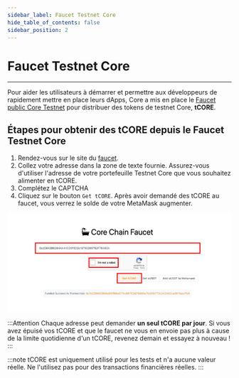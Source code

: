 ```yaml
---
sidebar_label: Faucet Testnet Core
hide_table_of_contents: false
sidebar_position: 2
---
```


# Faucet Testnet Core

---

Pour aider les utilisateurs à démarrer et permettre aux développeurs de rapidement mettre en place leurs dApps, Core a mis en place le [Faucet public Core Testnet](https://scan.test.btcs.network/faucet) pour distribuer des tokens de testnet Core, **tCORE**.

## Étapes pour obtenir des tCORE depuis le Faucet Testnet Core

1. Rendez-vous sur le site du [faucet](https://scan.test.btcs.network/faucet).
2. Collez votre adresse dans la zone de texte fournie. Assurez-vous d'utiliser l'adresse de votre portefeuille Testnet Core que vous souhaitez alimenter en tCORE.
3. Complétez le CAPTCHA
4. Cliquez sur le bouton `Get tCORE`. Après avoir demandé des tCORE au faucet, vous verrez le solde de votre MetaMask augmenter.

![using-faucet](../../../../../static/img/faucet/faucet.png)

:::Attention
Chaque adresse peut demander **un seul tCORE par jour**. Si vous avez épuisé vos tCORE et que le faucet ne vous en envoie pas plus à cause de la limite quotidienne d'un tCORE, revenez demain et essayez à nouveau !
:::

:::note
tCORE est uniquement utilisé pour les tests et n'a aucune valeur réelle. Ne l'utilisez pas pour des transactions financières réelles.
:::
